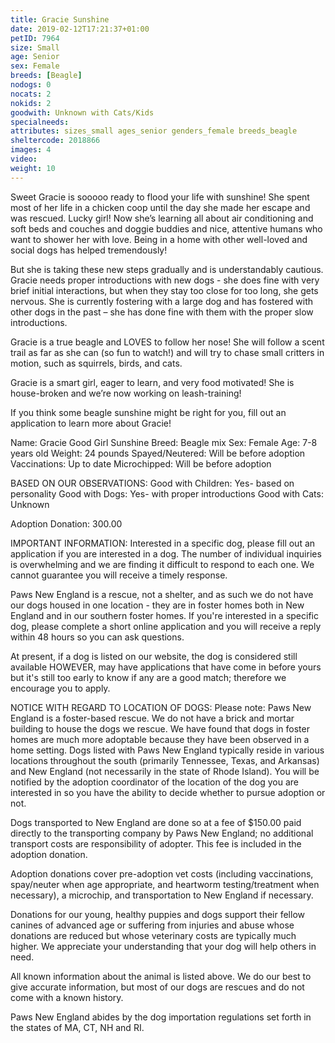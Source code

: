 ```yaml
---
title: Gracie Sunshine
date: 2019-02-12T17:21:37+01:00
petID: 7964
size: Small
age: Senior
sex: Female
breeds: [Beagle]
nodogs: 0
nocats: 2
nokids: 2
goodwith: Unknown with Cats/Kids
specialneeds: 
attributes: sizes_small ages_senior genders_female breeds_beagle 
sheltercode: 2018866
images: 4
video: 
weight: 10
---
```


Sweet Gracie is sooooo ready to flood your life with sunshine!  She spent most of her life in a chicken coop until the day she made her escape and was rescued.  Lucky girl!  Now she&#8217;s learning all about air conditioning and soft beds and couches and doggie buddies and nice, attentive humans who want to shower her with love.  Being in a home with other well-loved and social dogs has helped tremendously! 

But she is taking these new steps gradually and is understandably cautious.  Gracie needs proper introductions with new dogs - she does fine with very brief initial interactions, but when they stay too close for too long, she gets nervous.  She is currently fostering with a large dog and has fostered with other dogs in the past &#8211; she has done fine with them with the proper slow introductions.  

Gracie is a true beagle and LOVES to follow her nose!  She will follow a scent trail as far as she can (so fun to watch!) and will try to chase small critters in motion, such as squirrels, birds, and cats. 

Gracie is a smart girl, eager to learn, and very food motivated!  She is house-broken and we&#8217;re now working on leash-training! 

If you think some beagle sunshine might be right for you, fill out an application to learn more about Gracie! 
 

Name: Gracie Good Girl Sunshine
Breed: Beagle mix
Sex: Female
Age: 7-8 years old
Weight: 24 pounds 
Spayed/Neutered: Will be before adoption 
Vaccinations: Up to date
Microchipped: Will be before adoption 

BASED ON OUR OBSERVATIONS: 
Good with Children: Yes- based on personality 
Good with Dogs: Yes- with proper introductions 
Good with Cats: Unknown


Adoption Donation: 300.00

 
IMPORTANT INFORMATION:
Interested in a specific dog, please fill out an application if you are interested in a dog. The number of individual inquiries is overwhelming and we are finding it difficult to respond to each one. We cannot guarantee you will receive a timely response.
 
Paws New England is a rescue, not a shelter, and as such we do not have our dogs housed in one location - they are in foster homes both in New England and in our southern foster homes.   If you're interested in a specific dog, please complete a short online application and you will receive a reply within 48 hours so you can ask questions.
 
At present, if a dog is listed on our website, the dog is considered still available HOWEVER, may have applications that have come in before yours but it's still too early to know if any are a good match; therefore we encourage you to apply.
 

NOTICE WITH REGARD TO LOCATION OF DOGS:  Please note: Paws New England is a foster-based rescue. We do not have a brick and mortar building to house the dogs we rescue. We have found that dogs in foster homes are much more adoptable because they have been observed in a home setting. Dogs listed with Paws New England typically reside in various locations throughout the south (primarily Tennessee, Texas, and Arkansas) and New England (not necessarily in the state of Rhode Island). You will be notified by the adoption coordinator of the location of the dog you are interested in so you have the ability to decide whether to pursue adoption or not.

Dogs transported to New England are done so at a fee of $150.00 paid directly to the transporting company by Paws New England; no additional transport costs are responsibility of adopter. This fee is included in the adoption donation.

Adoption donations cover pre-adoption vet costs (including vaccinations, spay/neuter when age appropriate, and heartworm testing/treatment when necessary), a microchip, and transportation to New England if necessary.

Donations for our young, healthy puppies and dogs support their fellow canines of advanced age or suffering from injuries and abuse whose donations are reduced but whose veterinary costs are typically much higher. We appreciate your understanding that your dog will help others in need.

All known information about the animal is listed above. We do our best to give accurate information, but most of our dogs are rescues and do not come with a known history.

Paws New England abides by the dog importation regulations set forth in the states of MA, CT, NH and RI.